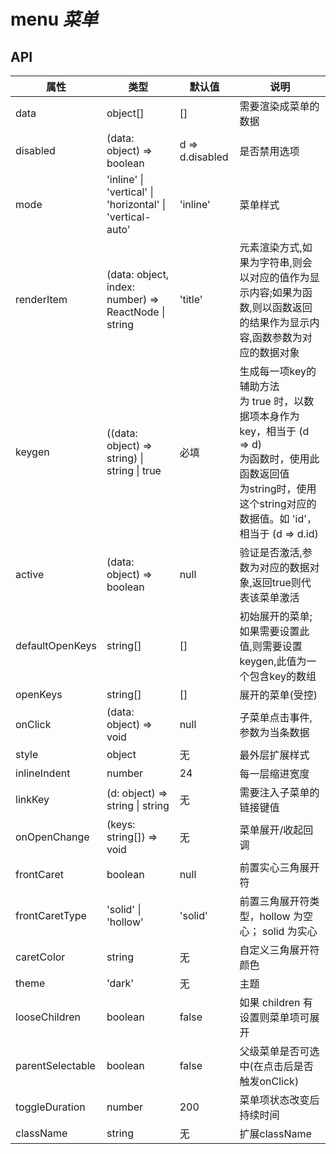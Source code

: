 # menu *菜单*

<example />

## API

| 属性 | 类型 | 默认值 | 说明 |
| --- | --- | --- | --- |
| data | object[] | [] | 需要渲染成菜单的数据 |
| disabled | (data: object) => boolean | d => d.disabled | 是否禁用选项 |
| mode | 'inline' \| 'vertical' \| 'horizontal' \| 'vertical-auto' | 'inline'| 菜单样式|
| renderItem | (data: object, index: number) => ReactNode \| string | 'title' | 元素渲染方式,如果为字符串,则会以对应的值作为显示内容;如果为函数,则以函数返回的结果作为显示内容,函数参数为对应的数据对象 |
| keygen | ((data: object) => string) \| string \| true | 必填 | 生成每一项key的辅助方法<br />为 true 时，以数据项本身作为key，相当于 (d => d)<br />为函数时，使用此函数返回值<br />为string时，使用这个string对应的数据值。如 'id'，相当于 (d => d.id) |
| active | (data: object) => boolean | null | 验证是否激活,参数为对应的数据对象,返回true则代表该菜单激活 |
| defaultOpenKeys | string[] | [] | 初始展开的菜单;如果需要设置此值,则需要设置keygen,此值为一个包含key的数组 |
| openKeys | string[] | [] | 展开的菜单(受控) |
| onClick | (data: object) => void | null | 子菜单点击事件,参数为当条数据|
| style | object | 无 | 最外层扩展样式 |
| inlineIndent | number | 24 | 每一层缩进宽度 |
| linkKey | (d: object) => string \| string | 无 | 需要注入子菜单的链接键值 |
| onOpenChange | (keys: string[]) => void | 无 | 菜单展开/收起回调 |
| frontCaret | boolean | null | 前置实心三角展开符 |
| frontCaretType | 'solid' \| 'hollow' | 'solid' | 前置三角展开符类型，hollow 为空心； solid 为实心  |
| caretColor | string | 无 | 自定义三角展开符颜色  |
| theme | 'dark' | 无 | 主题 |
| looseChildren | boolean | false | 如果 children 有设置则菜单项可展开 |
| parentSelectable | boolean | false | 父级菜单是否可选中(在点击后是否触发onClick) |
| toggleDuration | number | 200 | 菜单项状态改变后持续时间 |
| className | string | 无 | 扩展className |
